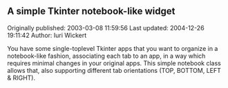 ## A simple Tkinter notebook-like widget

Originally published: 2003-03-08 11:59:56
Last updated: 2004-12-26 19:11:42
Author: Iuri Wickert

You have some single-toplevel Tkinter apps that you want to organize in a notebook-like fashion, associating each tab to an app, in a way which requires minimal changes in your original apps. This simple notebook class allows that, also supporting different tab orientations (TOP, BOTTOM, LEFT & RIGHT).